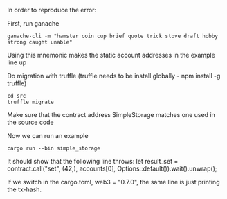 In order to reproduce the error:

First, run ganache

    ganache-cli -m "hamster coin cup brief quote trick stove draft hobby strong caught unable"

Using this mnemonic makes the static account addresses in the example line up


Do migration with truffle (truffle needs to be install globally - npm install -g truffle)

    cd src
    truffle migrate

Make sure that the contract address SimpleStorage matches one used in the source code 

Now we can run an example

    cargo run --bin simple_storage

It should show that the following line throws:
        let result_set = contract.call("set", (42,), accounts[0], Options::default()).wait().unwrap();

If we switch in the cargo.toml, web3 = "0.7.0", the same line is just printing the tx-hash.
